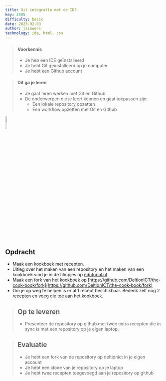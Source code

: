 ```yaml
---
title: Git integratie met de IDE
key: 2505
difficulty: basic
date: 2023-02-03
author: jsiewers
technology: ide, html, css
---
```



> #### Voorkennis
> 
> * Je heb een IDE geïnstalleerd
> * Je hebt Git geïnstalleerd op je computer
> * Je hebt een Github account

> #### Dit ga je leren
> 
> * Je gaat leren werken met Git en Github
> * De onderwerpen die je leert kennen en gaat toepassen zijn:
>   * Een lokale repository opzetten
>   * Een workflow opzetten met Git en Github

<img src="{{ '/_assets/_icons/git.png'  }}" style="width:10%;">

## Opdracht
* Maak een kookboek met recepten.
* Uitleg over het maken van een repository en het maken van een kookboek vind je in de filmpjes op [edutorial.nl](https://www.edutorial.nl/git/introductie/)
* Maak een [fork](https://docs.github.com/en/pull-requests/collaborating-with-pull-requests/working-with-forks/about-forks) van het kookboek op [https://github.com/DeltionICT/the-cook-book/fork](https://github.com/DeltionICT/the-cook-book/fork)
* Om je op weg te helpen is er al 1 recept beschikbaar. Bedenk zelf nog 2 recepten en voeg die toe aan het kookboek.

> ## Op te leveren
> * Presenteer de repository op github met twee extra recepten die in sync is met een repository op je eigen laptop.

> ## Evaluatie
> * Je hebt een fork van de repository op deltionict in je eigen account
> * Je hebt een clone van je repository op je laptop
> * Je hebt twee recepten toegevoegd aan je repository op github
